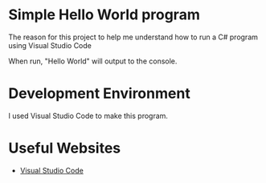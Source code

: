 # Simple Hello World program

The reason for this project to help me understand how to run a C# program using Visual Studio Code

When run, "Hello World" will output to the console.

# Development Environment

I used Visual Studio Code to make this program.

# Useful Websites

* [Visual Studio Code](https://code.visualstudio.com/docs/csharp/debugging)